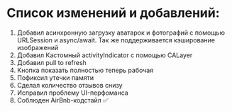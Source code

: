# Список изменений и добавлений:
1. Добавил асинхронную загрузку аватарок и фотографий с помощью URLSession и async/await. Так же поддерживается кэширование изображений
2. Добавил Кастомный activityIndicator с помощью CALayer
3. Добавил pull to refresh
4. Кнопка показать полностью теперь рабочая
5. Пофиксил утечки памяти
6. Сделал количество отзывов снизу
7. Исправил проблему UI-перфоманса
8. Соблюден AirBnb-кодстайл ✅
